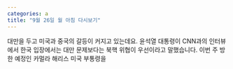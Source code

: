 ```yaml
---
categories: a
title: "9월 26일 월 아침 다시보기"
---
```

 대만을 두고 미국과 중국의 갈등이 커지고 있는데요. 윤석열 대통령이 CNN과의 인터뷰에서 한국 입장에서는 대만 문제보다는 북핵 위협이 우선이라고 말했습니다. 이번 주 방한 예정인 카멀라 해리스 미국 부통령을
